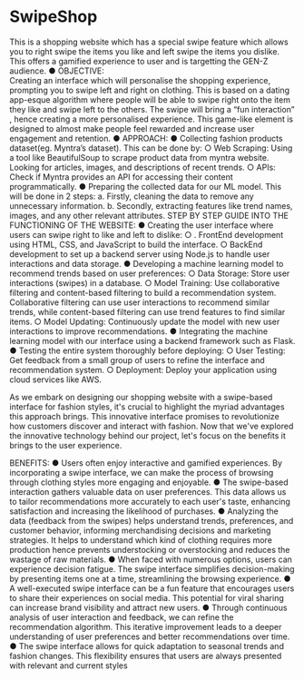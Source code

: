 # SwipeShop
This is a shopping website which has a special swipe feature which allows you to right swipe the items you like and left swipe the items you dislike. This offers a gamified experience to user and is targetting the GEN-Z audience.
● OBJECTIVE:  
Creating an interface which will personalise the shopping experience, prompting you to swipe left and right on clothing. This is based on a dating app-esque algorithm where people will be able to swipe right onto the item they like and swipe left to the others. The swipe will bring a “fun interaction” , hence creating a more personalised 
experience. This game-like element is designed to almost make people feel rewarded and increase user engagement and retention.
● APPROACH:
● Collecting fashion products dataset(eg. Myntra’s dataset). This can be done by:
 ○ Web Scraping: Using a tool like BeautifulSoup to scrape product data from 
 myntra website. Looking for articles, images, and descriptions of recent trends.
 ○ APIs: Check if Myntra provides an API for accessing their content 
programmatically.
● Preparing the collected data for our ML model. This will be done in 2 steps:
 a.  Firstly, cleaning the data to remove any unnecessary information.
 b.  Secondly, extracting features like trend names, images, and any other 
relevant attributes.
STEP BY STEP GUIDE INTO THE FUNCTIONING OF THE WEBSITE: 
● Creating the user interface where users can swipe right to like and left to dislike:
 ○ . FrontEnd development using HTML, CSS, and JavaScript to build the interface.
 ○ BackEnd development to set up a backend server using Node.js to handle user interactions and data 
storage.
● Developing a machine learning model to recommend trends based on user preferences:
 ○ Data Storage: Store user interactions (swipes) in a database.
 ○ Model Training: Use collaborative filtering and content-based filtering to build a 
recommendation system. Collaborative filtering can use user interactions to 
recommend similar trends, while content-based filtering can use trend features to find 
similar items.
 ○ Model Updating: Continuously update the model with new user interactions to 
improve recommendations.
● Integrating the machine learning model with our interface using a backend 
framework such as Flask.
● Testing the entire system thoroughly before deploying:
 ○ User Testing: Get feedback from a small group of users to refine the interface 
and recommendation system.
 ○ Deployment: Deploy your application using cloud services like AWS.
 
As we embark on designing our shopping website with a swipe-based interface for fashion 
styles, it's crucial to highlight the myriad advantages this approach brings. This innovative 
interface promises to revolutionize how customers discover and interact with fashion. Now 
that we've explored the innovative technology behind our project, let's focus on the benefits it 
brings to the user experience.

BENEFITS:
● Users often enjoy interactive and gamified experiences. By 
incorporating a swipe interface, we can make the process of browsing 
through clothing styles more engaging and enjoyable.
● The swipe-based interaction gathers valuable data on user preferences. 
This data allows us to tailor recommendations more accurately to each 
user's taste, enhancing satisfaction and increasing the likelihood of 
purchases.
● Analyzing the data (feedback from the swipes)  helps understand trends, 
preferences, and customer behavior, informing merchandising decisions 
and marketing strategies. It helps to understand which kind of clothing 
requires more production hence prevents understocking or 
overstocking and reduces the wastage of raw materials.
● When faced with numerous options, users can experience decision fatigue. The swipe interface 
simplifies decision-making by presenting items one at a time, streamlining the browsing experience.
● A well-executed swipe interface can be a fun feature that encourages users to share their experiences 
on social media. This potential for viral sharing can increase brand visibility and attract new users.
● Through continuous analysis of user interaction and feedback, we 
can refine the recommendation algorithm. This iterative 
improvement leads to a deeper understanding of user preferences 
and better recommendations over time.
● The swipe interface allows for quick adaptation to seasonal 
trends and fashion changes. This flexibility ensures that users are 
always presented with relevant and current styles
